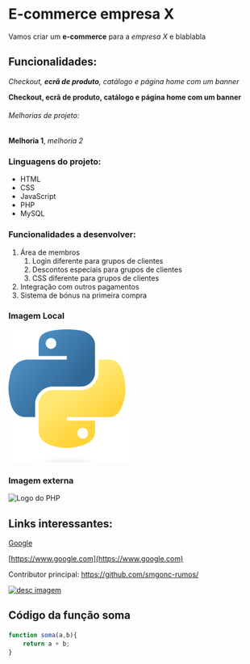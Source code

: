 # E-commerce empresa X

Vamos criar um **e-commerce** para a *empresa X* e blablabla

## Funcionalidades:

_Checkout, **ecrã de produto**, catálogo e página home com um banner_

**Checkout, __ecrã de produto__, catálogo e página home com um banner**

###### Melhorias de projeto:

__Melhoria 1__, _melhoria 2_

### Linguagens do projeto:

* HTML
* CSS
* JavaScript
* PHP
* MySQL

### Funcionalidades a desenvolver:

1. Área de membros
    1. Login diferente para grupos de clientes
    2. Descontos especiais para grupos de clientes
    3. CSS diferente para grupos de clientes
2. Integração com outros pagamentos
3. Sistema de bónus na primeira compra

### Imagem Local

![Logo do Python](img/Python.png)

### Imagem externa

![Logo do PHP](https://upload.wikimedia.org/wikipedia/commons/thumb/2/27/PHP-logo.svg/711px-PHP-logo.svg.png)

## Links interessantes:

[Google](https://www.google.com)

[https://www.google.com](https://www.google.com)

Contributor principal: https://github.com/smgonc-rumos/

[![desc imagem](https://upload.wikimedia.org/wikipedia/commons/thumb/2/27/PHP-logo.svg/711px-PHP-logo.svg.png)](https://github.com/smgonc-rumos/)

## Código da função soma

``` javascript
function soma(a,b){
    return a + b;
}
```

